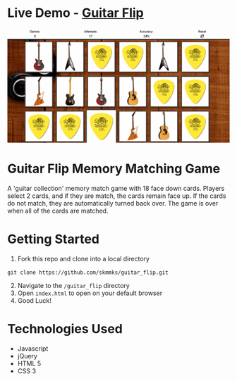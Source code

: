 # Live Demo - <a href="http://guitar.stevekmin.com">Guitar Flip</a>
<img src="guitarFlip.gif">

# Guitar Flip Memory Matching Game 
A 'guitar collection' memory match game with 18 face down cards.  Players select 2 cards, and if they are match, the cards remain face up.  If the cards do not match, they are automatically turned back over.  The game is over when all of the cards are matched.  

# Getting Started
1. Fork this repo and clone into a local directory   
  ```
  git clone https://github.com/skmmks/guitar_flip.git
  ```
2. Navigate to the `/guitar_flip` directory
3. Open `index.html` to open on your default browser
4. Good Luck!

# Technologies Used
- Javascript   
- jQuery  
- HTML 5  
- CSS 3  


